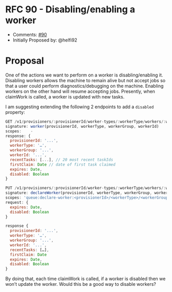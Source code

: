 # RFC 90 - Disabling/enabling a worker
* Comments: [#90](https://api.github.com/repos/taskcluster/taskcluster-rfcs/issues/90)
* Initially Proposed by: @helfi92

# Proposal
One of the actions we want to perform on a worker is disabling/enabling it. Disabling workers allows the machine to remain alive but not accept jobs so that a user could perform diagnostics/debugging on the machine. Enabling workers on the other hand will resume accepting jobs. Presently, when claimWork is called, a worker is updated with new tasks.

I am suggesting extending the following 2 endpoints to add a `disabled` property:
```js
GET /v1/provisioners/:provisionerId/worker-types/:workerType/workers/:workerGroup/:workerId
signature: worker(provisionerId, workerType, workerGroup, workerId)
scopes:    -
response: {
  provisionerId: '...',
  workerType: '…',
  workerGroup: '...',
  workerId: '...',
  recentTasks: [...], // 20 most recent taskIds
  firstClaim: Date // date of first task claimed
  expires: Date,
  disabled: Boolean
}

PUT /v1/provisioners/:provisionerId/worker-types/:workerType/workers/:workerGroup/:workerId
signature: declareWorker(provisionerId, workerType, workerGroup, workerId)
scopes: 'queue:declare-worker:<provisionerId>/<workerType>/<workerGroup><workerId>#<property>'
request: {
  expires: Date,
  disabled: Boolean
}

response {
  provisionerId: '...',
  workerType: '…',
  workerGroup: '...',
  workerId: '...',
  recentTasks: […],
  firstClaim: Date
  expires: Date,
  disabled: Boolean
}
```

By doing that, each time claimWork is called, if a worker is disabled then we won’t update the worker. Would this be a good way to disable workers?